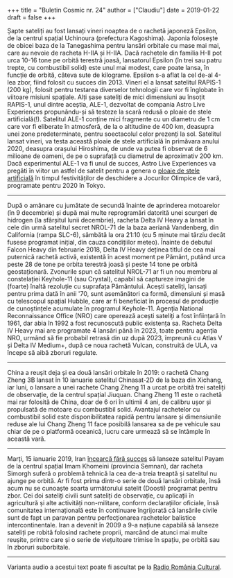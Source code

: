 +++
title = "Buletin Cosmic nr. 24"
author = ["Claudiu"]
date = 2019-01-22
draft = false
+++

Șapte sateliți au fost lansați vineri noaptea de o rachetă japoneză Epsilon, de la centrul spațial Uchinoura (prefectura Kagoshima). Japonia folosește de obicei baza de la Tanegashima pentru lansări orbitale cu mase mai mai, care au nevoie de racheta H-IIA și H-IIA. Dacă rachetele din familia H-II pot urca 10-16 tone pe orbită terestră joasă, lansatorul Epsilon (în trei sau patru trepte, cu combustibil solid) este unul mai modest, care poate lansa, în funcție de orbită, câteva sute de kilograme. Epsilon s-a aflat la cel de-al 4-lea zbor, fiind folosit cu succes din 2013. Vineri el a lansat satelitul RAPIS-1 (200 kg), folosit pentru testarea diverselor tehnologii care vor fi înglobate în viitoare misiuni spațiale. Alți șase sateliți de mici dimensiuni au însoțit RAPIS-1, unul dintre aceștia, ALE-1, dezvoltat de compania Astro Live Experiences propunându-și să testeze la scară redusă o ploaie de stele artificială(!). Satelitul ALE-1 conține mici fragmente cu un diametru de 1 cm care vor fi eliberate în atmosferă, de la o altitudine de 400 km, deasupra unei zone predeterminate, pentru soectacolul celor prezenți la sol. Satelitul lansat vineri, va testa această ploaie de stele artificială în primăvara anului 2020, deasupra orașului Hiroshima, de unde va putea fi observat de 6 milioane de oameni, de pe o suprafață cu diametrul de aproximativ 200 km. Dacă experimentul ALE-1 va fi unul de succes, Astro Live Experiences va pregăti în viitor un astfel de satelit pentru a genera o [ploaie de stele artificială](https://www.newsweek.com/first-ever-artificial-meteor-shower-will-fall-hiroshima-next-year-718051) în timpul festivităților de deschidere a Jocurilor Olimpice de vară, programate pentru 2020 în Tokyo.

---

După o amânare cu jumătate de secundă înainte de aprinderea motoarelor (în 9 decembrie) și după mai multe reprogramări datorită unei scurgeri de hidrogen (la sfârșitul lunii decembrie), racheta Delta IV Heavy a lansat în cele din urmă satelitul secret NROL-71 de la baza aeriană Vandenberg, din California (rampa SLC-6), sâmbătă la ora 21:10 (cu 5 minute mai târziu decât fusese programat inițial, din cauza condițiilor meteo). Înainte de debutul Falcon Heavy din februarie 2018, Delta IV Heavy deținea titlul de cea mai puternică rachetă activă, existentă în acest moment pe Pământ, putând urca peste 28 de tone pe orbita terestră joasă și peste 14 tone pe orbită geostaționară. Zvonurile spun că satelitul NROL-71 ar fi un nou membru al constelației Keyhole-11 (sau Crystal), capabil să captureze imagini de (foarte) înaltă rezoluție cu suprafața Pământului. Acești sateliți, lansați pentru prima dată în anii '70, sunt asemănători ca formă, dimensiuni și masă cu telescopul spațial Hubble, care ar fi beneficiat în procesul de producție de cunoștințele acumulate în programul Keyhole-11. Agenția National Reconnaissance Office (NRO) care operează acești sateliți a fost înființară în 1961, dar abia în 1992 a fost recunoscută public existența sa. Racheta Delta IV Heavy mai are programate 4 lansări până în 2023, toate pentru agenția NRO, urmând să fie probabil retrasă din uz după 2023, împreună cu Atlas V și Delta IV Medium+, după ce noua rachetă Vulcan, construită de ULA, va începe să aibă zboruri regulate.

---

China a reușit deja și ea două lansări orbitale în 2019: o rachetă Chang Zheng 3B lansat în 10 ianuarie satelitul Chinasat-2D de la baza din Xichang, iar luni, o lansare a unei rachete Chang Zheng 11 a urcat pe orbită trei sateliți de observație, de la centrul spațial Jiuquan. Chang Zheng 11 este o rachetă mai rar folosită de China, doar de 6 ori în ultimii 4 ani, de calibru ușor și propulsată de motoare cu combustibil solid. Avantajul rachetelor cu combustibil solid este disponibilitatea rapidă pentru lansare și dimensiunile reduse ale lui Chang Zheng 11 face posibilă lansarea sa de pe vehicule sau chiar de pe o platformă oceanică, lucru care urmează să se întâmple în această vară.

---

Marți, 15 ianuarie 2019, Iran [încearcă fără succes](https://apnews.com/a8c2f77cc86747f68c8ca3e05a52536a) să lanseze satelitul Payam de la centrul spațial Imam Khomeini (provincia Semnan), dar racheta Simorgh suferă o problemă tehnică la cea de-a treia treaptă și satelitul nu ajunge pe orbită. Ar fi fost prima dintr-o serie de două lansări orbitale, însă acum nu se cunoaște soarta următorului satelit (Doosti) programat pentru zbor. Cei doi sateliți civili sunt sateliți de observație, cu aplicații în agricultură și alte activități non-militare, conform declarațiilor oficiale, însă comunitatea internațională este în continuare îngrijorată că lansările civile sunt de fapt un paravan pentru perfecționarea rachetelor balistice intercontinentale. Iran a devenit în 2009 a 9-a națiune capabilă să lanseze sateliți pe robită folosind rachete proprii, marcând de atunci mai multe reușite, printre care și o serie de viețuitoare trimise în spațiu, pe orbită sau în zboruri suborbitale.

---

Varianta audio a acestui text poate fi ascultat pe la [Radio România Cultural](https://radioromaniacultural.ro/buletin-cosmic-15/).